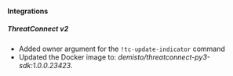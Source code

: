 
#### Integrations
##### ThreatConnect v2
- Added owner argument for the `!tc-update-indicator` command
- Updated the Docker image to: *demisto/threatconnect-py3-sdk:1.0.0.23423*.